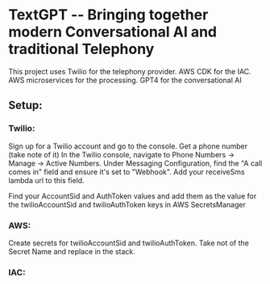 # TextGPT -- Bringing together modern Conversational AI and traditional Telephony 

This project uses Twilio for the telephony provider. AWS CDK for the IAC. AWS microservices for the processing. GPT4 for the conversational AI

## Setup:

### Twilio:
Sign up for a Twilio account and go to the console. 
Get a phone number (take note of it)
In the Twilio console, navigate to Phone Numbers -> Manage -> Active Numbers. 
Under Messaging Configuration, find the "A call comes in" field and ensure it's set to "Webhook".
Add your receiveSms lambda url to this field.

Find your AccountSid and AuthToken values and add them as the value for the twilioAccountSid and twilioAuthToken keys in AWS SecretsManager

### AWS:
Create secrets for twilioAccountSid and twilioAuthToken. Take not of the Secret Name and replace in the stack.

### IAC:

